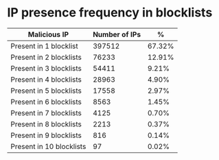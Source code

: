 # IP presence frequency in blocklists
| Malicious IP | Number of IPs | % |
|----|----|----|
| Present in 1 blocklist | 397512 | 67.32% |
| Present in 2 blocklists | 76233 | 12.91% |
| Present in 3 blocklists | 54411 | 9.21% |
| Present in 4 blocklists | 28963 | 4.90% |
| Present in 5 blocklists | 17558 | 2.97% |
| Present in 6 blocklists | 8563 | 1.45% |
| Present in 7 blocklists | 4125 | 0.70% |
| Present in 8 blocklists | 2213 | 0.37% |
| Present in 9 blocklists | 816 | 0.14% |
| Present in 10 blocklists | 97 | 0.02% |
